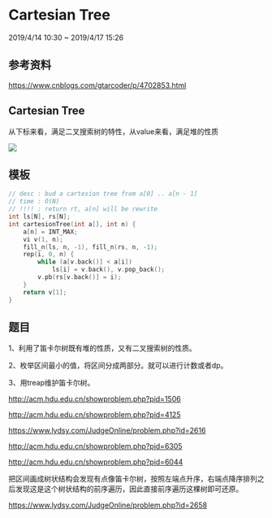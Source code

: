 # Cartesian Tree

2019/4/14 10:30 ~ 2019/4/17 15:26

## 参考资料

https://www.cnblogs.com/gtarcoder/p/4702853.html

## Cartesian Tree

从下标来看，满足二叉搜索树的特性，从value来看，满足堆的性质

![](https://oss.v8cloud.cn/images/9d74e2c8447938ef046a26300004712c.png)

## 模板

```c++
// desc : bud a cartesion tree from a[0] .. a[n - 1]
// time : O(N)
// !!!! : return rt, a[n] will be rewrite
int ls[N], rs[N];
int cartesionTree(int a[], int n) {
	a[n] = INT_MAX;
	vi v(1, n);
	fill_n(ls, n, -1), fill_n(rs, n, -1);
	rep(i, 0, n) {
		while (a[v.back()] < a[i])
			ls[i] = v.back(), v.pop_back();
		v.pb(rs[v.back()] = i);
	}
	return v[1];
}
```

## 题目

1、利用了笛卡尔树既有堆的性质，又有二叉搜索树的性质。

2、枚举区间最小的值，将区间分成两部分。就可以进行计数或者dp。

3、用treap维护笛卡尔树。

http://acm.hdu.edu.cn/showproblem.php?pid=1506

http://acm.hdu.edu.cn/showproblem.php?pid=4125

https://www.lydsy.com/JudgeOnline/problem.php?id=2616

http://acm.hdu.edu.cn/showproblem.php?pid=6305

http://acm.hdu.edu.cn/showproblem.php?pid=6044

把区间画成树状结构会发现有点像笛卡尔树，按照左端点升序，右端点降序排列之后发现这是这个树状结构的前序遍历，因此直接前序遍历这棵树即可还原。

https://www.lydsy.com/JudgeOnline/problem.php?id=2658

